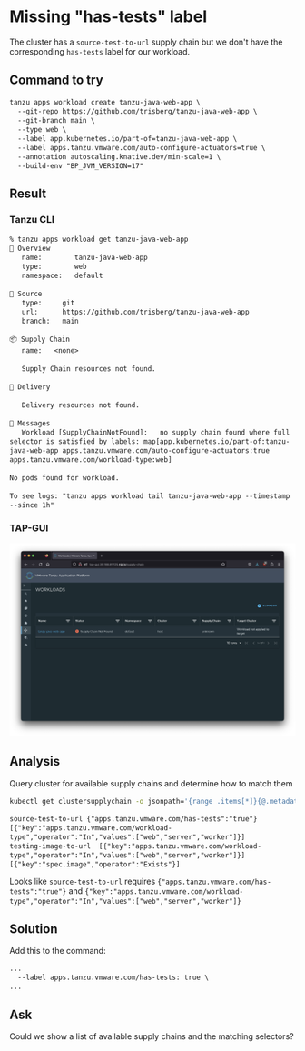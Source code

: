 # Missing "has-tests" label

The cluster has a `source-test-to-url` supply chain but we don't have the corresponding `has-tests` label for our workload.

## Command to try

```
tanzu apps workload create tanzu-java-web-app \
  --git-repo https://github.com/trisberg/tanzu-java-web-app \
  --git-branch main \
  --type web \
  --label app.kubernetes.io/part-of=tanzu-java-web-app \
  --label apps.tanzu.vmware.com/auto-configure-actuators=true \
  --annotation autoscaling.knative.dev/min-scale=1 \
  --build-env "BP_JVM_VERSION=17"
```

## Result

### Tanzu CLI

```
% tanzu apps workload get tanzu-java-web-app
📡 Overview
   name:        tanzu-java-web-app
   type:        web
   namespace:   default

💾 Source
   type:     git
   url:      https://github.com/trisberg/tanzu-java-web-app
   branch:   main

📦 Supply Chain
   name:   <none>

   Supply Chain resources not found.

🚚 Delivery

   Delivery resources not found.

💬 Messages
   Workload [SupplyChainNotFound]:   no supply chain found where full selector is satisfied by labels: map[app.kubernetes.io/part-of:tanzu-java-web-app apps.tanzu.vmware.com/auto-configure-actuators:true apps.tanzu.vmware.com/workload-type:web]

No pods found for workload.

To see logs: "tanzu apps workload tail tanzu-java-web-app --timestamp --since 1h"
```

### TAP-GUI

![Supply Chains](UI-missing-has-tests-label.png)

## Analysis

Query cluster for available supply chains and determine how to match them

```sh
kubectl get clustersupplychain -o jsonpath='{range .items[*]}{@.metadata.name}{" "}{@.spec.selector}{" "}{@.spec.selectorMatchExpressions}{" "}{@.spec.selectorMatchFields}{"\n"}{end}'
```
```text
source-test-to-url {"apps.tanzu.vmware.com/has-tests":"true"} [{"key":"apps.tanzu.vmware.com/workload-type","operator":"In","values":["web","server","worker"]}] 
testing-image-to-url  [{"key":"apps.tanzu.vmware.com/workload-type","operator":"In","values":["web","server","worker"]}] [{"key":"spec.image","operator":"Exists"}]
```

Looks like `source-test-to-url` requires `{"apps.tanzu.vmware.com/has-tests":"true"}` and `{"key":"apps.tanzu.vmware.com/workload-type","operator":"In","values":["web","server","worker"]}`

## Solution

Add this to the command:

```
...
  --label apps.tanzu.vmware.com/has-tests: true \
...
```

## Ask

Could we show a list of available supply chains and the matching selectors?

